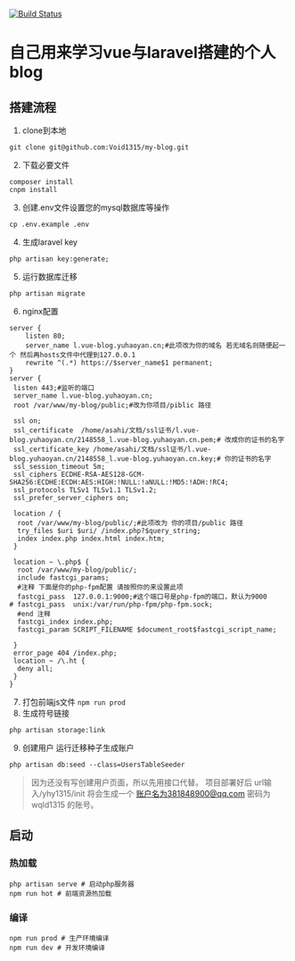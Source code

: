 [![Build Status](https://travis-ci.com/Void1315/my-blog.svg?branch=master)](https://travis-ci.com/Void1315/my-blog) 
# 自己用来学习vue与laravel搭建的个人blog
## 搭建流程
1. clone到本地
```
git clone git@github.com:Void1315/my-blog.git
```
2. 下载必要文件
```
composer install
cnpm install
```
3. 创建.env文件设置您的mysql数据库等操作
```
cp .env.example .env
```
4. 生成laravel key
```
php artisan key:generate;
```
5. 运行数据库迁移
```
php artisan migrate
```
6. nginx配置
```
server {
    listen 80;
    server_name l.vue-blog.yuhaoyan.cn;#此项改为你的域名 若无域名则随便起一个 然后再hosts文件中代理到127.0.0.1
    rewrite ^(.*) https://$server_name$1 permanent;
}
server {
 listen 443;#监听的端口
 server_name l.vue-blog.yuhaoyan.cn;
 root /var/www/my-blog/public;#改为你项目/piblic 路径
 
 ssl on;
 ssl_certificate  /home/asahi/文档/ssl证书/l.vue-blog.yuhaoyan.cn/2148558_l.vue-blog.yuhaoyan.cn.pem;# 改成你的证书的名字
 ssl_certificate_key /home/asahi/文档/ssl证书/l.vue-blog.yuhaoyan.cn/2148558_l.vue-blog.yuhaoyan.cn.key;# 你的证书的名字
 ssl_session_timeout 5m;
 ssl_ciphers ECDHE-RSA-AES128-GCM-SHA256:ECDHE:ECDH:AES:HIGH:!NULL:!aNULL:!MD5:!ADH:!RC4;
 ssl_protocols TLSv1 TLSv1.1 TLSv1.2;
 ssl_prefer_server_ciphers on;

 location / {
  root /var/www/my-blog/public/;#此项改为 你的项目/public 路径
  try_files $uri $uri/ /index.php?$query_string;
  index index.php index.html index.htm;
 }

 location ~ \.php$ {
  root /var/www/my-blog/public/;
  include fastcgi_params;
  #注释 下面是你的php-fpm配置 请按照你的来设置此项
  fastcgi_pass  127.0.0.1:9000;#这个端口号是php-fpm的端口，默认为9000
# fastcgi_pass  unix:/var/run/php-fpm/php-fpm.sock;
  #end 注释
  fastcgi_index index.php;
  fastcgi_param SCRIPT_FILENAME $document_root$fastcgi_script_name;

 }
 error_page 404 /index.php;
 location ~ /\.ht {
  deny all;
 }
}
```
7. 打包前端js文件
`npm run prod`
8. 生成符号链接
```
php artisan storage:link
```
9. 创建用户
运行迁移种子生成账户
```
php artisan db:seed --class=UsersTableSeeder
```
> 因为还没有写创建用户页面，所以先用接口代替。
> 项目部署好后 url输入/yhy1315/init
> 将会生成一个
> 账户名为381848900@qq.com
> 密码为wqld1315
> 的账号。
> 

## 启动
### 热加载
```
php artisan serve # 启动php服务器
npm run hot # 前端资源热加载
```
### 编译
```
npm run prod # 生产环境编译
npm run dev # 开发环境编译
```